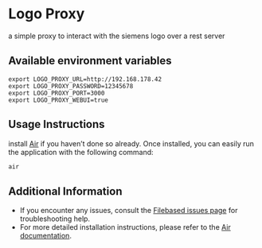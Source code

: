 # Logo Proxy

a simple proxy to interact with the siemens logo over a rest server

## Available environment variables

```
export LOGO_PROXY_URL=http://192.168.178.42
export LOGO_PROXY_PASSWORD=12345678
export LOGO_PROXY_PORT=3000
export LOGO_PROXY_WEBUI=true

```

## Usage Instructions

install [Air](https://github.com/air-verse/air) if you haven’t done so already. Once installed, you can easily run the application with the following command:

```sh
air
```

## Additional Information

- If you encounter any issues, consult the [Filebased issues page](https://github.com/ChaotenHG/filebased/issues) for troubleshooting help.
- For more detailed installation instructions, please refer to the [Air documentation](https://github.com/air-verse/air).
